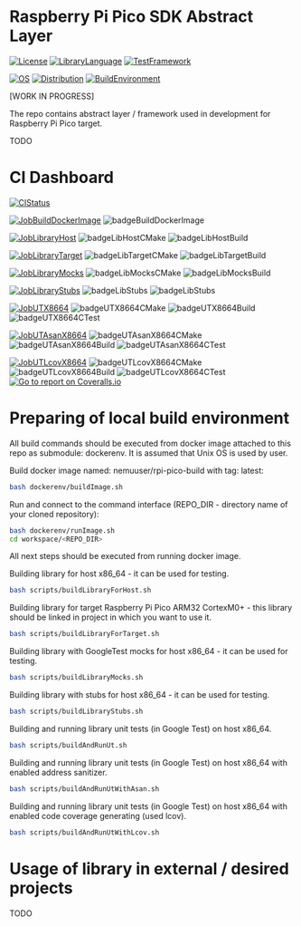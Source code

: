 # Raspberry Pi Pico SDK Abstract Layer

[![License](https://img.shields.io/badge/License-MIT-purple.svg)](LICENSE)
[![LibraryLanguage](https://img.shields.io/badge/Language-C%20%7C%20C%2B%2B-lightgrey)](LIBRARYLANGUAGE)
[![TestFramework](https://img.shields.io/badge/Test%20Framework-GoogleTest-lightgrey)](TESTFRAMEWORK)

[![OS](https://img.shields.io/badge/OS-Linux-lightgrey)](OS)
[![Distribution](https://img.shields.io/badge/Distribution-Ubuntu-lightgrey)](DISTRIBUTION)
[![BuildEnvironment](https://img.shields.io/badge/BuildEnvironment-Docker-lightgrey)](SOURCELANGUAGE)

[WORK IN PROGRESS]

The repo contains abstract layer / framework used in development for Raspberry Pi Pico target.

TODO

# CI Dashboard

[![CIStatus](https://img.shields.io/github/workflow/status/bkozdras/picosdkal/Pico-SDK-AL-CI?label=CI%20Status)](CISTATUS)

[![JobBuildDockerImage](https://img.shields.io/badge/Job-build--docker--image-lightgrey)](JOBBUILDOCKERIMAGE)
![badgeBuildDockerImage](https://img.shields.io/endpoint?url=https://gist.githubusercontent.com/bkozdras/cd2e383311dea01e5e1b133a9769a413/raw/badgeBuildDockerImage.json?service=github)

[![JobLibraryHost](https://img.shields.io/badge/Job-build--lib--host--x86__64-lightgrey)](JobLibraryHost)
![badgeLibHostCMake](https://img.shields.io/endpoint?url=https://gist.githubusercontent.com/bkozdras/cd2e383311dea01e5e1b133a9769a413/raw/badgeLibHostCmake.json?service=github)
![badgeLibHostBuild](https://img.shields.io/endpoint?url=https://gist.githubusercontent.com/bkozdras/cd2e383311dea01e5e1b133a9769a413/raw/badgeLibHostBuild.json?service=github)

[![JobLibraryTarget](https://img.shields.io/badge/Job-build--lib--target--ARM32--CortexM0%2B-lightgrey)](JobLibraryTarget)
![badgeLibTargetCMake](https://img.shields.io/endpoint?url=https://gist.githubusercontent.com/bkozdras/cd2e383311dea01e5e1b133a9769a413/raw/badgeLibTargetCmake.json?service=github)
![badgeLibTargetBuild](https://img.shields.io/endpoint?url=https://gist.githubusercontent.com/bkozdras/cd2e383311dea01e5e1b133a9769a413/raw/badgeLibTargetBuild.json?service=github)

[![JobLibraryMocks](https://img.shields.io/badge/Job-build--mocks--lib--host--x86__64-lightgrey)](JobLibraryMocks)
![badgeLibMocksCMake](https://img.shields.io/endpoint?url=https://gist.githubusercontent.com/bkozdras/cd2e383311dea01e5e1b133a9769a413/raw/badgeLibMocksCmake.json?service=github)
![badgeLibMocksBuild](https://img.shields.io/endpoint?url=https://gist.githubusercontent.com/bkozdras/cd2e383311dea01e5e1b133a9769a413/raw/badgeLibMocksBuild.json?service=github)

[![JobLibraryStubs](https://img.shields.io/badge/Job-build--stubs--lib--host--x86__64-lightgrey)](JobLibraryStubs)
![badgeLibStubs](https://img.shields.io/endpoint?url=https://gist.githubusercontent.com/bkozdras/cd2e383311dea01e5e1b133a9769a413/raw/badgeLibStubsCmake.json?service=github)
![badgeLibStubs](https://img.shields.io/endpoint?url=https://gist.githubusercontent.com/bkozdras/cd2e383311dea01e5e1b133a9769a413/raw/badgeLibStubsBuild.json?service=github)

[![JobUTX8664](https://img.shields.io/badge/Job-UT--x86--64-lightgrey)](JOBUTX8664)
![badgeUTX8664CMake](https://img.shields.io/endpoint?url=https://gist.githubusercontent.com/bkozdras/cd2e383311dea01e5e1b133a9769a413/raw/badgeUTX8664Cmake.json?service=github)
![badgeUTX8664Build](https://img.shields.io/endpoint?url=https://gist.githubusercontent.com/bkozdras/cd2e383311dea01e5e1b133a9769a413/raw/badgeUTX8664Build.json?service=github)
![badgeUTX8664CTest](https://img.shields.io/endpoint?url=https://gist.githubusercontent.com/bkozdras/cd2e383311dea01e5e1b133a9769a413/raw/badgeUTX8664CTest.json?service=github)

[![JobUTAsanX8664](https://img.shields.io/badge/Job-UT--with--address--sanitizer--x86__64-lightgrey)](JOBUTASANX8664)
![badgeUTAsanX8664CMake](https://img.shields.io/endpoint?url=https://gist.githubusercontent.com/bkozdras/cd2e383311dea01e5e1b133a9769a413/raw/badgeUTAsanX8664Cmake.json?service=github)
![badgeUTAsanX8664Build](https://img.shields.io/endpoint?url=https://gist.githubusercontent.com/bkozdras/cd2e383311dea01e5e1b133a9769a413/raw/badgeUTAsanX8664Build.json?service=github)
![badgeUTAsanX8664CTest](https://img.shields.io/endpoint?url=https://gist.githubusercontent.com/bkozdras/cd2e383311dea01e5e1b133a9769a413/raw/badgeUTAsanX8664CTest.json?service=github)

[![JobUTLcovX8664](https://img.shields.io/badge/Job-UT--with--code--coverage--generating--x86__64-lightgrey)](JOBUTLCOVX8664)
![badgeUTLcovX8664CMake](https://img.shields.io/endpoint?url=https://gist.githubusercontent.com/bkozdras/cd2e383311dea01e5e1b133a9769a413/raw/badgeUTLcovX8664Cmake.json?service=github)
![badgeUTLcovX8664Build](https://img.shields.io/endpoint?url=https://gist.githubusercontent.com/bkozdras/cd2e383311dea01e5e1b133a9769a413/raw/badgeUTLcovX8664Build.json?service=github)
![badgeUTLcovX8664CTest](https://img.shields.io/endpoint?url=https://gist.githubusercontent.com/bkozdras/cd2e383311dea01e5e1b133a9769a413/raw/badgeUTLcovX8664CTest.json?service=github)
<a href='https://coveralls.io/github/bkozdras/picosdkal?branch=main'><img src='https://coveralls.io/repos/github/bkozdras/picosdkal/badge.svg?branch=main' alt='Go to report on Coveralls.io' /></a>

# Preparing of local build environment

All build commands should be executed from docker image attached to this repo as submodule: dockerenv.
It is assumed that Unix OS is used by user.

Build docker image named: nemuuser/rpi-pico-build with tag: latest:
```sh
bash dockerenv/buildImage.sh
```
Run and connect to the command interface (REPO_DIR - directory name of your cloned repository):
```sh
bash dockerenv/runImage.sh
cd workspace/<REPO_DIR>
```

All next steps should be executed from running docker image.

Building library for host x86_64 - it can be used for testing.
```sh
bash scripts/buildLibraryForHost.sh
```

Building library for target Raspberry Pi Pico ARM32 CortexM0+ - this library should be linked in project in which you want to use it.
```sh
bash scripts/buildLibraryForTarget.sh
```

Building library with GoogleTest mocks for host x86_64 - it can be used for testing.
```sh
bash scripts/buildLibraryMocks.sh
```

Building library with stubs for host x86_64 - it can be used for testing.
```sh
bash scripts/buildLibraryStubs.sh
```

Building and running library unit tests (in Google Test) on host x86_64.
```sh
bash scripts/buildAndRunUt.sh
```

Building and running library unit tests (in Google Test) on host x86_64 with enabled address sanitizer.
```sh
bash scripts/buildAndRunUtWithAsan.sh
```

Building and running library unit tests (in Google Test) on host x86_64 with enabled code coverage generating (used lcov).
```sh
bash scripts/buildAndRunUtWithLcov.sh
```

# Usage of library in external / desired projects

TODO
